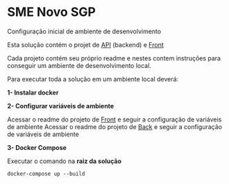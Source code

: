 # SME Novo SGP

Configuração inicial de ambiente de desenvolvimento

Esta solução contém o projet de [API](https://github.com/prefeiturasp/SME-NovoSGP/tree/master/src/SME.SGP.Api "API") (backend) e [Front](https://github.com/prefeiturasp/SME-NovoSGP/tree/master/src/SME.SGP.WebClient "Front")

Cada projeto contém seu próprio readme e nestes contem instruções para conseguir um ambiente de desenvolvimento local.

Para executar toda a solução em um ambiente local deverá:

**1- Instalar docker**

**2- Configurar variáveis de ambiente**

Acessar o readme do projeto de [Front](https://github.com/prefeiturasp/SME-NovoSGP/tree/master/src/SME.SGP.WebClient "Front") e seguir a configuração de variáveis de ambiente
Acessar o readme do projeto de [Back](https://github.com/prefeiturasp/SME-NovoSGP/tree/master/src/SME.SGP.Api "Back") e seguir a configuração de variáveis de ambiente

**3- Docker Compose**

Executar o comando na **raiz da solução**

`docker-compose up --build`


